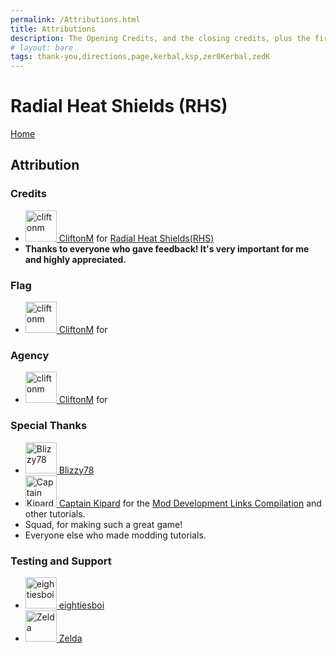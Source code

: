 ```yaml
---
permalink: /Attributions.html
title: Attributions
description: The Opening Credits, and the closing credits, plus the first of two (or is three) end credit scenes
# layout: bare
tags: thank-you,directions,page,kerbal,ksp,zer0Kerbal,zedK
---
```


<!--
Attributions.md v1.0.4.0
Radial Heat Shields (RHS)
created: 01 Feb 2022
updated: 27 Mar 2022
-->

<script src="https://kit.fontawesome.com/0ea5493613.js" crossorigin="anonymous"></script>
<i class="fa fa-gear fa-spin fa-2x" style="color: firebrick"></i>
# Radial Heat Shields (RHS)
[Home](./index.md)

## Attribution

### Credits

<ul>
 <li><a href="https://web.archive.org/web/20190712144347/https://forum.kerbalspaceprogram.com/index.php?/profile/140061-cliftonm/ "><img border="0" alt="cliftonm" src="https://web.archive.org/web/20190712144347im_/https://s3.us-west-2.amazonaws.com/kerbal-forum-uploads/monthly_01_2016/forum1.gif.17f06fc728ff679daf7b08972aa3759c.thumb.gif.fc16ba2586bc71d40655e28e8dfba811.gif" width="50" height="50" > CliftonM</a> for <a href="https://forum.kerbalspaceprogram.com/threads/207080-*/"> Radial Heat Shields(RHS)</a></li>
<li><b>Thanks to everyone who gave feedback! It's very important for me and highly appreciated.</b></li>
</ul>


### Flag

* <a href="https://web.archive.org/web/20190712144347/https://forum.kerbalspaceprogram.com/index.php?/profile/140061-cliftonm/ "><img border="0" alt="cliftonm" src="https://web.archive.org/web/20190712144347im_/https://s3.us-west-2.amazonaws.com/kerbal-forum-uploads/monthly_01_2016/forum1.gif.17f06fc728ff679daf7b08972aa3759c.thumb.gif.fc16ba2586bc71d40655e28e8dfba811.gif" width="50" height="50" > CliftonM</a> for <a href="https://forum.kerbalspaceprogram.com/threads/207080-*/"></a>

### Agency


* <a href="https://web.archive.org/web/20190712144347/https://forum.kerbalspaceprogram.com/index.php?/profile/140061-cliftonm/ "><img border="0" alt="cliftonm" src="https://web.archive.org/web/20190712144347im_/https://s3.us-west-2.amazonaws.com/kerbal-forum-uploads/monthly_01_2016/forum1.gif.17f06fc728ff679daf7b08972aa3759c.thumb.gif.fc16ba2586bc71d40655e28e8dfba811.gif" width="50" height="50" > CliftonM</a> for <a href="https://forum.kerbalspaceprogram.com/threads/207080-*/"></a>

### Special Thanks

<ul>
  <li><a href="https://forum.kerbalspaceprogram.com/index.php?/profile/68543-blizzy78/"><img border="0" alt="Blizzy78" src="https://kerbal-forum-uploads.s3.us-west-2.amazonaws.com/profile/photo-68543.png" width="50" height="50" > Blizzy78</a>
  <li><a href="https://forum.kerbalspaceprogram.com/index.php?/profile/70516-captainkipard/"><img border="0" alt="Captain Kipard" src="https://kerbal-forum-uploads.s3.us-west-2.amazonaws.com/monthly_12_2015/itsame.png.3227b08e54fc9e3eaa0c6c2ad8e9ad07.thumb.png.5d3a3eb0344a23048ea58826e47b9781.png" width="50" height="50" > Captain Kipard</a> for the <a href="https://forum.kerbalspaceprogram.com/index.php?/topic/85372-*/"> Mod Development Links Compilation</a> and other tutorials.</li>
  <li>Squad, for making such a great game!</li>
  <li>Everyone else who made modding tutorials.</li>
</ul>

### Testing and Support

<ul>
  <li><a href="https://forum.kerbalspaceprogram.com/index.php?/profile/133828-eightiesboi/"><img border="0" alt="eightiesboi" src="https://kerbal-forum-uploads.s3.us-west-2.amazonaws.com/monthly_2018_01/happy_velociraptor_dinosaur_greeting_cards-r918b99ab65894a198682f360e419773a_xvuak_8byvr_512.thumb.jpg.00c28897eef8a91ee74f6cb59a9bbb5f.jpg" width="50" height="50" > eightiesboi</a></li>
  <li><a href="https://forum.kerbalspaceprogram.com/index.php?/profile/66411-zelda/"><img border="0" alt="Zelda" src="https://kerbal-forum-uploads.s3.us-west-2.amazonaws.com/monthly_2019_07/LoZ_RGB_960x960.thumb.jpg.32a815400e819b11482764bdea71373c.jpg" width="50" height="50" > Zelda</a></li>
</ul>

[RHS]: https://forum.kerbalspaceprogram.com/index.php?/topic/207080-*/ "Radial Heat Shields"

[cliftonm]: https://web.archive.org/web/20190712144347/https://forum.kerbalspaceprogram.com/index.php?/profile/140061-cliftonm/ "CliftonM aka Clifton Marien"  
<!-- [cliftonm]: https://forum.kerbalspaceprogram.com/index.php?/profile/140061-cliftonm*/ "CliftonM aka Clifton Marien" -->
[zer0Kerbal]: https://forum.kerbalspaceprogram.com/index.php?/profile/190933-*/ "zer0Kerbal"  
[cptkipard]: https://forum.kerbalspaceprogram.com/index.php?/profile/70516-*/ "Captain Kipard"

<!-- this file CC BY-NC-ND 3.0 Unported by zer0Kerbal -->
